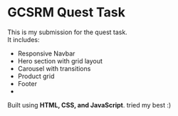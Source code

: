 # GCSRM Quest Task
This is my submission for the quest task.  
It includes:
- Responsive Navbar
- Hero section with grid layout
- Carousel with transitions
- Product grid
- Footer
- 
Built using **HTML, CSS, and JavaScript**.
tried my best :)

